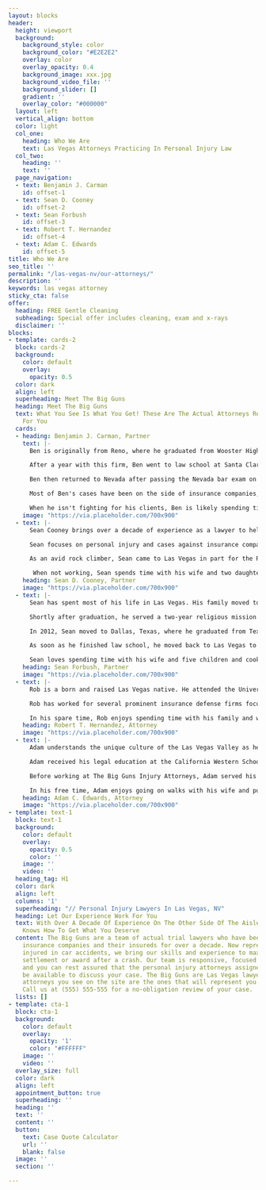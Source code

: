```yaml
---
layout: blocks
header:
  height: viewport
  background:
    background_style: color
    background_color: "#E2E2E2"
    overlay: color
    overlay_opacity: 0.4
    background_image: xxx.jpg
    background_video_file: ''
    background_slider: []
    gradient: ''
    overlay_color: "#000000"
  layout: left
  vertical_align: bottom
  color: light
  col_one:
    heading: Who We Are
    text: Las Vegas Attorneys Practicing In Personal Injury Law
  col_two:
    heading: ''
    text: ''
  page_navigation:
  - text: Benjamin J. Carman
    id: offset-1
  - text: Sean D. Cooney
    id: offset-2
  - text: Sean Forbush
    id: offset-3
  - text: Robert T. Hernandez
    id: offset-4
  - text: Adam C. Edwards
    id: offset-5
title: Who We Are
seo_title: ''
permalink: "/las-vegas-nv/our-attorneys/"
description: ''
keywords: las vegas attorney
sticky_cta: false
offer:
  heading: FREE Gentle Cleaning
  subheading: Special offer includes cleaning, exam and x-rays
  disclaimer: ''
blocks:
- template: cards-2
  block: cards-2
  background:
    color: default
    overlay:
      opacity: 0.5
  color: dark
  align: left
  superheading: Meet The Big Guns
  heading: Meet The Big Guns
  text: What You See Is What You Get! These Are The Actual Attorneys Ready To Fight
    For You
  cards:
  - heading: Benjamin J. Carman, Partner
    text: |-
      Ben is originally from Reno, where he graduated from Wooster High School as valedictorian and proceeded to the University of Nevada, Reno. He earned his honors bachelor of science in business management and then completed a master of business administration the following year. Ben took a job with a small plaintiff litigation firm in Reno to learn more about legal practice. He learned a great deal about lawsuits and the strategic and tactical elements of practice at that firm, writing motions and oppositions for other attorneys to argue after just a month on the job.  

      After a year with this firm, Ben went to law school at Santa Clara University. He graduated in 2007 and immediately took, and passed, the California Bar Exam. Ben moved to Santa Barbara, California, and worked at a law firm focused on defending insurance bad faith suits and personal injury cases. It was there that he won his first bad faith cases, including a six-week, fifty plaintiff bad faith action. He also met his wife while working there.

      Ben then returned to Nevada after passing the Nevada bar exam on the first shot in 2012. He has been practicing in the Las Vegas area since. His areas of practice are split primarily between personal injury cases and insurance bad faith actions. He has tried cases in binding arbitrations, judicial arbitrations, short jury trials, state court jury trials, and federal court jury trials. He has also appealed matters to the California Court of Appeals and the Nevada Supreme Court. Ben prides himself on his innovative approaches to cases, legal writing and thorough research, and effective oral advocacy.  

      Most of Ben's cases have been on the side of insurance companies, and he not only knows their tactics and procedures but has even written some of them for specific carriers. However, in recent years, he saw a gradual shift by many insurers in Nevada to less and less reasonable claims handling, underpayment, and excessive, unwarranted delays in processing claims. Ben now represents those who the increasingly greedy insurers have wronged.  

      When he isn't fighting for his clients, Ben is likely spending time with his wife and two sons. He also shoots, plays complex strategy board games, and does woodworking when he isn't with them, which is to say, quite rarely.
    image: "https://via.placeholder.com/700x900"
  - text: |-
      Sean Cooney brings over a decade of experience as a lawyer to help the citizens of Nevada. He started his career in the San Francisco Bay Area and came to Las Vegas in 2015 after six years of handling insurance cases for a boutique firm in Santa Barbara. He cut his teeth in Nevada working for the oldest, independent firm in the state. 

      Sean focuses on personal injury and cases against insurance companies when they deny your claim, drag their feet, and try to underpay you. He works with you to get all the facts and present your case clearly and effectively. 

      As an avid rock climber, Sean came to Las Vegas in part for the Red Rock Conservation Area. When scaling its 2,000 ft vertical walls, teamwork, careful planning, and an ability to adapt to changing conditions are matters of life and death. He taps these same skills when handling your case to maximize your recovery. 

       When not working, Sean spends time with his wife and two daughters enjoying all that Las Vegas has to offer. They particularly enjoy its natural beauty, vibrant culture, and endless variety of restaurants.
    heading: Sean D. Cooney, Partner
    image: "https://via.placeholder.com/700x900"
  - text: |-
      Sean has spent most of his life in Las Vegas. His family moved to Las Vegas in 1989, and he graduated from Green Valley High School in 1997. Having grown up in Las Vegas, Sean has seen this city go from less than half a million people to the 2.5 million we have today. When he started driving, he could travel from anywhere in Las Vegas to the other side in less than 30 minutes. It is far larger now.   

      Shortly after graduation, he served a two-year religious mission in Venezuela. He was able to meet many amazing people and loved his time there. He learned Spanish for the mission, and he remains fluent.   

      In 2012, Sean moved to Dallas, Texas, where he graduated from Texas A&M School of Law. Sean loved his time in Texas and really enjoyed the culture and the people. Texas is where he learned what a real barbeque is. He now enjoys preparing food for the family and neighbors so long as it includes smoking a brisket, some racks of ribs, and nearly anything else that will fit in his smoker.   

      As soon as he finished law school, he moved back to Las Vegas to practice law. Sean focuses his law practice on personal injury. He has experience in family law, trust law, workers compensation, and other areas of law which help him incorporate all issues into the personal injury clients he helps.   He has worked with several different local firms, ranging from one of the largest multi-service firms in the state to plaintiff and defense personal injury firms.

      Sean loves spending time with his wife and five children and cooking in his free time. He usually spends time with each child individually and includes them in his activities. His oldest daughter is now better with a shotgun than he is.
    heading: Sean Forbush, Partner
    image: "https://via.placeholder.com/700x900"
  - text: |-
      Rob is a born and raised Las Vegas native. He attended the University of Nevada, Reno, where he graduated cum laude with a Bachelor's Degree in Criminal Justice. He then attended the William S. Boyd School of Law at the University of Nevada, Las Vegas. Following law school, Rob immediately took the Nevada Bar Exam and passed on his first attempt. Rob has been a licensed attorney since October 2015 and has practiced in various legal fields, including personal injury, contract disputes, construction defect, family law, and criminal law.

      Rob has worked for several prominent insurance defense firms focused on defending personal injury lawsuits throughout his career. He now uses his knowledge while working for insurance companies to ensure that his clients receive the maximum value for their claims. He has litigated many claims to a conclusion and has copious experience in mediation, arbitration, and district court litigation.  

      In his spare time, Rob enjoys spending time with his family and watching his Knights and Raiders play.
    heading: Robert T. Hernandez, Attorney
    image: "https://via.placeholder.com/700x900"
  - text: |-
      Adam understands the unique culture of the Las Vegas Valley as he is a Henderson native, having graduated from Green Valley High School. He cares for his clients and is willing and able to fight for them to get the compensation they deserve.

      Adam received his legal education at the California Western School of Law in San Diego. He was on the Dean's List for academic achievement and received a Student of Distinction award. During law school, Adam had the opportunity to intern with the Clark County Public Defender and the Clark County District Attorney, where he received valuable courtroom experience. Adam also received his bachelor's degree from Brigham Young University, where he studied English.

      Before working at The Big Guns Injury Attorneys, Adam served his clients' interests at Cohen Johnson Parker Edwards. He was an instrumental part of the plaintiffs' civil litigation team. Adam also has extensive experience in personal injury defense work. This experience has allowed him to understand strategies and tactics that defense attorneys and insurance adjusters use to lower the value of plaintiffs' claims. Adam guides his clients through the litigation process to avoid these traps. Adam is more than qualified to handle your case with experience in both defense and plaintiffs' personal injury cases.

      In his free time, Adam enjoys going on walks with his wife and puppy, following sports, and traveling.
    heading: Adam C. Edwards, Attorney
    image: "https://via.placeholder.com/700x900"
- template: text-1
  block: text-1
  background:
    color: default
    overlay:
      opacity: 0.5
      color: ''
    image: ''
    video: ''
  heading_tag: H1
  color: dark
  align: left
  columns: '1'
  superheading: "// Personal Injury Lawyers In Las Vegas, NV"
  heading: Let Our Experience Work For You
  text: With Over A Decade Of Experience On The Other Side Of The Aisle, Our Team
    Knows How To Get What You Deserve
  content: The Big Guns are a team of actual trial lawyers who have been representing
    insurance companies and their insureds for over a decade. Now representing people
    injured in car accidents, we bring our skills and experience to maximize your
    settlement or award after a crash. Our team is responsive, focused on client satisfaction,
    and you can rest assured that the personal injury attorneys assigned to you will
    be available to discuss your case. The Big Guns are Las Vegas lawyers, and the
    attorneys you see on the site are the ones that will represent you in your case.
    Call us at (555) 555-555 for a no-obligation review of your case.
  lists: []
- template: cta-1
  block: cta-1
  background:
    color: default
    overlay:
      opacity: '1'
      color: "#FFFFFF"
    image: ''
    video: ''
  overlay_size: full
  color: dark
  align: left
  appointment_button: true
  superheading: ''
  heading: ''
  text: ''
  content: ''
  button:
    text: Case Quote Calculator
    url: ''
    blank: false
  image: ''
  section: ''

---
```


